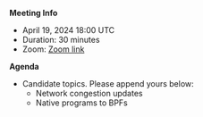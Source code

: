 **Meeting Info**

- April 19, 2024 18:00 UTC
- Duration: 30 minutes
- Zoom: [Zoom link](https://solana-foundation.zoom.us/j/85769030378?pwd=CuY0HlqAiMpyzvaBEoE9Xt7LsnvqDk.1)

**Agenda**

- Candidate topics. Please append yours below:
   - Network congestion updates
   - Native programs to BPFs 
